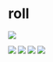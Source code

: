 # roll
![](https://travis-ci.com/jjf234/roll.svg?token=iqsnz8pQsaAkSECL5v1W&branch=master)
<!-- https://github.com/metacran/cranlogs.app --> 
![](http://cranlogs.r-pkg.org/badges/last-day/roll)
![](http://cranlogs.r-pkg.org/badges/last-week/roll)
![](http://cranlogs.r-pkg.org/badges/roll)
![](http://cranlogs.r-pkg.org/badges/grand-total/roll)
